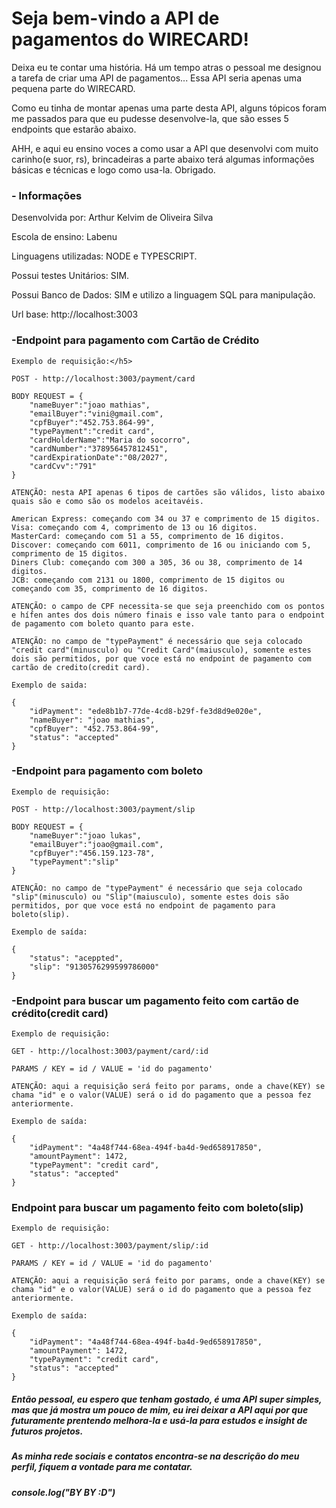 <h1>Seja bem-vindo a API de pagamentos do WIRECARD!</h1>

<p>Deixa eu te contar uma história. Há um tempo atras o pessoal me designou a tarefa de criar uma API de pagamentos...
Essa API seria apenas uma pequena parte do WIRECARD.</p>

<p>Como eu tinha de montar apenas uma parte desta API, alguns tópicos foram me passados para que eu pudesse desenvolve-la, que são esses 5 endpoints que estarão abaixo.</p>

<p>AHH, e aqui eu ensino voces a como usar a API que desenvolvi com muito carinho(e suor, rs), brincadeiras a parte abaixo terá algumas informações básicas e técnicas e logo como usa-la. Obrigado.</p> 

<h3>- Informações</h3>
<p>Desenvolvida por: Arthur Kelvim de Oliveira Silva</p>
<p>Escola de ensino: Labenu</p>
<p>Linguagens utilizadas: NODE e TYPESCRIPT.</p>
<p>Possui testes Unitários: SIM.</p>
<p>Possui Banco de Dados: SIM e utilizo a linguagem SQL para manipulação.</p>
<p>Url base: http://localhost:3003</p>

<h3>-Endpoint para pagamento com Cartão de Crédito</h3>

    Exemplo de requisição:</h5>

    POST - http://localhost:3003/payment/card

    BODY REQUEST = {
        "nameBuyer":"joao mathias",
        "emailBuyer":"vini@gmail.com", 
        "cpfBuyer":"452.753.864-99",
        "typePayment":"credit card", 
        "cardHolderName":"Maria do socorro", 
        "cardNumber":"378956457812451", 
        "cardExpirationDate":"08/2027", 
        "cardCvv":"791"
    }

    ATENÇÃO: nesta API apenas 6 tipos de cartões são válidos, listo abaixo quais são e como são os modelos aceitavéis.

    American Express: começando com 34 ou 37 e comprimento de 15 digitos.
    Visa: começando com 4, comprimento de 13 ou 16 digitos. 
    MasterCard: começando com 51 a 55, comprimento de 16 digitos.
    Discover: começando com 6011, comprimento de 16 ou iniciando com 5, comprimento de 15 digitos.
    Diners Club: começando com 300 a 305, 36 ou 38, comprimento de 14 digitos.
    JCB: começando com 2131 ou 1800, comprimento de 15 digitos ou começando com 35, comprimento de 16 digitos.

    ATENÇÃO: o campo de CPF necessita-se que seja preenchido com os pontos e hífen antes dos dois número finais e isso vale tanto para o endpoint de pagamento com boleto quanto para este.

    ATENÇÃO: no campo de "typePayment" é necessário que seja colocado "credit card"(minusculo) ou "Credit Card"(maiusculo), somente estes dois são permitidos, por que voce está no endpoint de pagamento com cartão de credito(credit card). 

    Exemplo de saida: 

    {
        "idPayment": "ede8b1b7-77de-4cd8-b29f-fe3d8d9e020e",
        "nameBuyer": "joao mathias",
        "cpfBuyer": "452.753.864-99",
        "status": "accepted"
    }

<h3>-Endpoint para pagamento com boleto</h3>

    Exemplo de requisição:

    POST - http://localhost:3003/payment/slip

    BODY REQUEST = {
        "nameBuyer":"joao lukas",
        "emailBuyer":"joao@gmail.com",
        "cpfBuyer":"456.159.123-78",
        "typePayment":"slip"
    }

    ATENÇÃO: no campo de "typePayment" é necessário que seja colocado "slip"(minusculo) ou "Slip"(maiusculo), somente estes dois são permitidos, por que voce está no endpoint de pagamento para boleto(slip).

    Exemplo de saída: 

    {
        "status": "aceppted",
        "slip": "9130576299599786000"
    }

<h3>-Endpoint para buscar um pagamento feito com cartão de crédito(credit card) </h3>

    Exemplo de requisição:

    GET - http://localhost:3003/payment/card/:id

    PARAMS / KEY = id / VALUE = 'id do pagamento'

    ATENÇÃO: aqui a requisição será feito por params, onde a chave(KEY) se chama "id" e o valor(VALUE) será o id do pagamento que a pessoa fez anteriormente.

    Exemplo de saída: 

    {
        "idPayment": "4a48f744-68ea-494f-ba4d-9ed658917850",
        "amountPayment": 1472,
        "typePayment": "credit card",
        "status": "accepted"
    }

<h3>Endpoint para buscar um pagamento feito com boleto(slip)</h3>

    Exemplo de requisição:

    GET - http://localhost:3003/payment/slip/:id

    PARAMS / KEY = id / VALUE = 'id do pagamento'

    ATENÇÃO: aqui a requisição será feito por params, onde a chave(KEY) se chama "id" e o valor(VALUE) será o id do pagamento que a pessoa fez anteriormente.

    Exemplo de saída: 

    {
        "idPayment": "4a48f744-68ea-494f-ba4d-9ed658917850",
        "amountPayment": 1472,
        "typePayment": "credit card",
        "status": "accepted"
    }


<h5>Então pessoal, eu espero que tenham gostado, é uma API super simples, mas que já mostra um pouco de mim, eu irei deixar a API aqui por que futuramente prentendo melhora-la e usá-la para estudos e insight de futuros projetos.</h5> 
<h5>As minha rede sociais e contatos encontra-se na descrição do meu perfil, fiquem a vontade para me contatar.<h5> 

<p>console.log("BY BY :D")</p>

